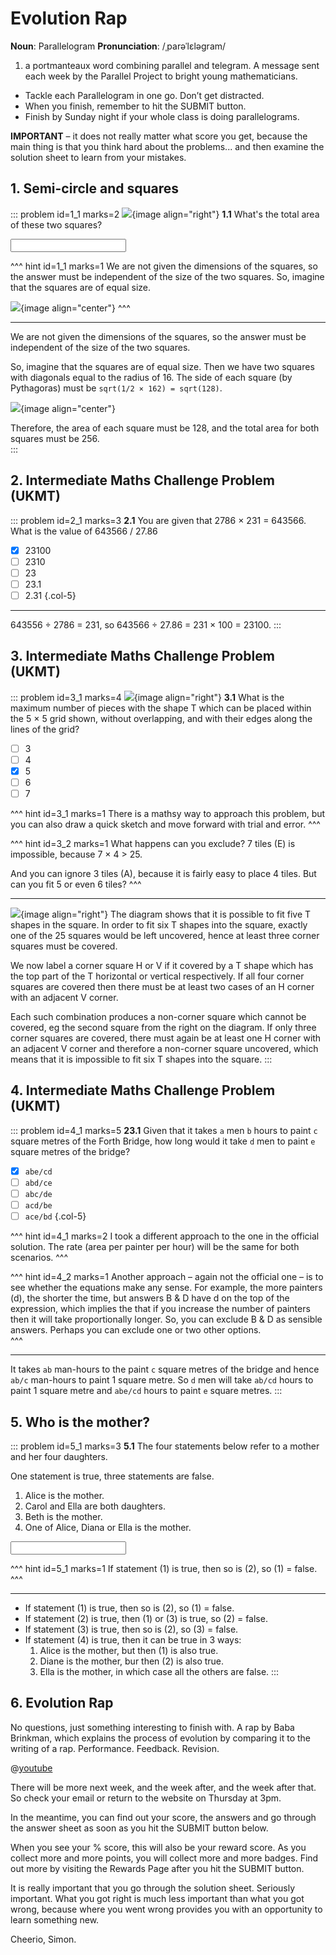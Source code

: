 # Evolution Rap

<div class="dictionary">

__Noun__: Parallelogram
__Pronunciation__: /ˌparəˈlɛləɡram/

1. a portmanteaux word combining parallel and telegram. A message sent each
week by the Parallel Project to bright young mathematicians.

</div>

* Tackle each Parallelogram in one go. Don’t get distracted.
* When you finish, remember to hit the SUBMIT button.
*	Finish by Sunday night if your whole class is doing parallelograms.

__IMPORTANT__ – it does not really matter what score you get, because the main thing is that you think hard about the problems... and then examine the solution sheet to learn from your mistakes.


## 1. Semi-circle and squares

::: problem id=1_1 marks=2
![](/resources/10-22-evolution-rap/1-semicircle.jpg){image align="right"}
__1.1__ What's the total area of these two squares?

<input solution="256"/>

^^^ hint id=1_1 marks=1
We are not given the dimensions of the squares, so the answer must be independent of the size of the two squares. So, imagine that the squares are of equal size.

![](/resources/10-22-evolution-rap/1-semicircle-answer.jpg){image align="center"}
^^^

---

We are not given the dimensions of the squares, so the answer must be independent of the size of the two squares.  

So, imagine that the squares are of equal size. Then we have two squares with diagonals equal to the radius of 16. The side of each square (by Pythagoras) must be `sqrt(1/2 × 162) = sqrt(128)`.  

![](/resources/10-22-evolution-rap/1-semicircle-answer.jpg){image align="center"}

Therefore, the area of each square must be 128, and the total area for both squares must be 256.  
:::


## 2. Intermediate Maths Challenge Problem (UKMT)
<!--- (2003) Q3 --->

::: problem id=2_1 marks=3
__2.1__ You are given that 2786 × 231 = 643566. What is the value of 643566 / 27.86

* [x] 23100
* [ ] 2310
* [ ] 23
* [ ] 23.1
* [ ] 2.31
{.col-5}

---

643556 ÷ 2786 = 231, so 643566 ÷ 27.86 = 231 × 100 = 23100.
:::


## 3.	Intermediate Maths Challenge Problem (UKMT)
<!--- (2003) Q13 --->

::: problem id=3_1 marks=4
![](/resources/10-22-evolution-rap/3-grid.jpg){image align="right"}
__3.1__ What is the maximum number of pieces with the shape T which can be placed within the 5 × 5 grid shown, without overlapping, and with their edges along the lines of the grid?

* [ ] 3
* [ ] 4
* [x] 5
* [ ] 6
* [ ] 7

^^^ hint id=3_1 marks=1
There is a mathsy way to approach this problem, but you can also draw a quick sketch and move forward with trial and error.
^^^

^^^ hint id=3_2 marks=1
What happens can you exclude? 7 tiles (E) is impossible, because 7 × 4 > 25.  

And you can ignore 3 tiles (A), because it is fairly easy to place 4 tiles. But can you fit 5 or even 6 tiles?
^^^

---

![](/resources/10-22-evolution-rap/3-grid-answer.jpg){image align="right"}
The diagram shows that it is possible to fit five T shapes in the square. In order to fit six T shapes into the square, exactly one of the 25 squares would be left uncovered, hence at least three corner squares must be covered.  

We now label a corner square H or V if it covered by a T shape which has the top part of the T horizontal or vertical respectively. If all four corner squares are covered then there must be at least two cases of an H corner with an adjacent V corner.  

Each such combination produces a non-corner square which cannot be covered, eg the second square from the right on the diagram. If only three corner squares are covered, there must again be at least one H corner with an adjacent V corner and therefore a non-corner square uncovered, which means that it is impossible to fit six T shapes into the square.
:::


## 4.	Intermediate Maths Challenge Problem (UKMT)
<!--- (2003) Q23 --->

::: problem id=4_1 marks=5
__23.1__ Given that it takes `a` men `b` hours to paint `c` square metres of the Forth Bridge, how long would it take `d` men to paint `e` square metres of the bridge?

* [x] `abe/cd`
* [ ] `abd/ce`
* [ ] `abc/de`
* [ ] `acd/be`
* [ ] `ace/bd`
{.col-5}

^^^ hint id=4_1 marks=2
I took a different approach to the one in the official solution. The rate (area per painter per hour) will be the same for both scenarios.
^^^

^^^ hint id=4_2 marks=1
Another approach – again not the official one – is to see whether the equations make any sense. For example, the more painters (d), the shorter the time, but answers B & D have d on the top of the expression, which implies the that if you increase the number of painters then it will take proportionally longer. So, you can exclude B & D as sensible answers. Perhaps you can exclude one or two other options.   
^^^

---

It takes `ab` man-hours to the paint `c` square metres of the bridge and hence `ab/c` man-hours to paint 1 square metre. So `d` men will take `ab/cd` hours to paint 1 square metre and `abe/cd` hours to paint `e` square metres.
:::


## 5. Who is the mother?

::: problem id=5_1 marks=3
__5.1__ The four statements below refer to a mother and her four daughters.  

One statement is true, three statements are false.  

1. Alice is the mother.  
2. Carol and Ella are both daughters.  
3. Beth is the mother.  
4. One of Alice, Diana or Ella is the mother.  

<input solution="Ella"/>

^^^ hint id=5_1 marks=1
If statement (1) is true, then so is (2), so (1) = false.
^^^

---

- If statement (1) is true, then so is (2), so (1) = false.  
- If statement (2) is true, then (1) or (3) is true, so (2) = false.  
- If statement (3) is true, then so is (2), so (3) = false.  
- If statement (4) is true, then it can be true in 3 ways:  
	1. Alice is the mother, but then (1) is also true.
	2. Diane is the mother, bur then (2) is also true.
	3. Ella is the mother, in which case all the others are false.
:::


## 6.	Evolution Rap

No questions, just something interesting to finish with. A rap by Baba Brinkman, which explains the process of evolution by comparing it to the writing of a rap. Performance. Feedback. Revision.

@[youtube](hod20AzYB4o?rel=0)  


There will be more next week, and the week after, and the week after that. So check your email or return to the website on Thursday at 3pm.  

In the meantime, you can find out your score, the answers and go through the answer sheet as soon as you hit the SUBMIT button below.

When you see your % score, this will also be your reward score. As you collect more and more points, you will collect more and more badges. Find out more by visiting the Rewards Page after you hit the SUBMIT button.

It is really important that you go through the solution sheet. Seriously important. What you got right is much less important than what you got wrong, because where you went wrong provides you with an opportunity to learn something new.

Cheerio,
Simon.
